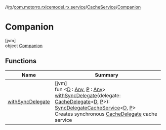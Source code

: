 //[rx](../../../../index.md)/[com.motorro.rxlcemodel.rx.service](../../index.md)/[CacheService](../index.md)/[Companion](index.md)

# Companion

[jvm]\
object [Companion](index.md)

## Functions

| Name | Summary |
|---|---|
| [withSyncDelegate](with-sync-delegate.md) | [jvm]<br>fun &lt;[D](with-sync-delegate.md) : [Any](https://kotlinlang.org/api/latest/jvm/stdlib/kotlin/-any/index.html), [P](with-sync-delegate.md) : [Any](https://kotlinlang.org/api/latest/jvm/stdlib/kotlin/-any/index.html)&gt; [withSyncDelegate](with-sync-delegate.md)(delegate: [CacheDelegate](../../../../../cache/cache/com.motorro.rxlcemodel.cache/-cache-delegate/index.md)&lt;[D](with-sync-delegate.md), [P](with-sync-delegate.md)&gt;): [SyncDelegateCacheService](../../-sync-delegate-cache-service/index.md)&lt;[D](with-sync-delegate.md), [P](with-sync-delegate.md)&gt;<br>Creates synchronous [CacheDelegate](../../../../../cache/cache/com.motorro.rxlcemodel.cache/-cache-delegate/index.md) cache service |
